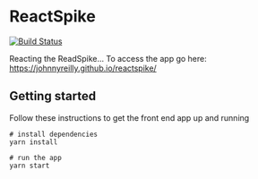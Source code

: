 # ReactSpike 

[![Build Status](https://travis-ci.org/johnnyreilly/reactspike.svg?branch=master)](https://www.travis-ci.org/johnnyreilly/reactspike)

Reacting the ReadSpike...  To access the app go here: https://johnnyreilly.github.io/reactspike/

## Getting started

Follow these instructions to get the front end app up and running

    # install dependencies
    yarn install

    # run the app
    yarn start
